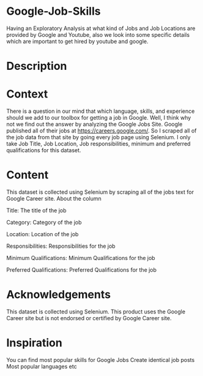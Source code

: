 # Google-Job-Skills
Having an Exploratory Analysis at what kind of Jobs and Job Locations are provided by Google and Youtube, also we look into some specific details which are important to get hired by youtube and google.


# Description


# Context
There is a question in our mind that which language, skills, and experience should we add to our toolbox for getting a job in Google. Well, I think why not we find out the answer by analyzing the Google Jobs Site. Google published all of their jobs at https://careers.google.com/. So I scraped all of the job data from that site by going every job page using Selenium. I only take Job Title, Job Location, Job responsibilities, minimum and preferred qualifications for this dataset.

# Content
This dataset is collected using Selenium by scraping all of the jobs text for Google Career site. About the column

Title: The title of the job

Category: Category of the job

Location: Location of the job

Responsibilities: Responsibilities for the job

Minimum Qualifications: Minimum Qualifications for the job

Preferred Qualifications: Preferred Qualifications for the job

# Acknowledgements
This dataset is collected using Selenium. This product uses the Google Career site but is not endorsed or certified by Google Career site.

# Inspiration
You can find most popular skills for Google Jobs
Create identical job posts
Most popular languages
etc
